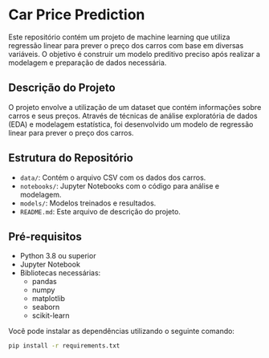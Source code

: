 # Car Price Prediction

Este repositório contém um projeto de machine learning que utiliza regressão linear para prever o preço dos carros com base em diversas variáveis. O objetivo é construir um modelo preditivo preciso após realizar a modelagem e preparação de dados necessária.

## Descrição do Projeto

O projeto envolve a utilização de um dataset que contém informações sobre carros e seus preços. Através de técnicas de análise exploratória de dados (EDA) e modelagem estatística, foi desenvolvido um modelo de regressão linear para prever o preço dos carros.

## Estrutura do Repositório

- `data/`: Contém o arquivo CSV com os dados dos carros.
- `notebooks/`: Jupyter Notebooks com o código para análise e modelagem.
- `models/`: Modelos treinados e resultados.
- `README.md`: Este arquivo de descrição do projeto.

## Pré-requisitos

- Python 3.8 ou superior
- Jupyter Notebook
- Bibliotecas necessárias:
  - pandas
  - numpy
  - matplotlib
  - seaborn
  - scikit-learn

Você pode instalar as dependências utilizando o seguinte comando:

```bash
pip install -r requirements.txt
